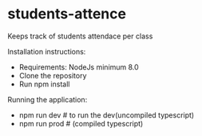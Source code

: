 # students-attence
Keeps track of students attendace per class 

Installation instructions:
   - Requirements:  NodeJs minimum 8.0
   - Clone the repository 
   - Run npm install

Running the application:
   - npm run dev # to run the dev(uncompiled typescript)
   - npm run prod # (compiled typescript)